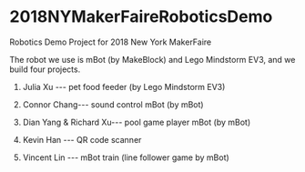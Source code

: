 # 2018NYMakerFaireRoboticsDemo
Robotics Demo Project for 2018 New York MakerFaire

The robot we use is mBot (by MakeBlock) and Lego Mindstorm EV3, and we build four projects.

1. Julia Xu --- pet food feeder (by Lego Mindstorm EV3)

2. Connor Chang--- sound control mBot (by mBot)

3. Dian Yang & Richard Xu--- pool game player mBot (by mBot)

4. Kevin Han --- QR code scanner 

5. Vincent Lin --- mBot train (line follower game by mBot)
